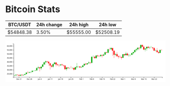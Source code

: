 # Bitcoin Stats

BTC/USDT|24h change|24h high|24h low|
|---|---|---|---|
|$54848.38|3.50%|$55555.00|$52508.19|

<img src="./chart.svg">
